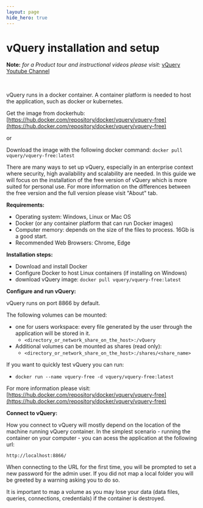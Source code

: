 ```yaml
---
layout: page
hide_hero: true
---
```


# vQuery installation and setup

**Note:** *for a Product tour and instructional videos please visit:* [vQuery Youtube Channel](https://www.youtube.com/channel/UCrLNHFgHfw3P0eqKlPLpTwQ)

<br>

vQuery runs in a docker container. A container platform is needed to host the application, such as docker or kubernetes.  

Get the image from dockerhub: [https://hub.docker.com/repository/docker/vquery/vquery-free](https://hub.docker.com/repository/docker/vquery/vquery-free)

or

Download the image with the following docker command: ```docker pull vquery/vquery-free:latest```

There are many ways to set up vQuery, especially in an enterprise context where security, high availability and scalability are needed. In this guide we will focus on the installation of the free version of vQuery which is more suited for personal use. For more information on the differences between the free version and the full version please visit "About" tab.

**Requirements:**

- Operating system: Windows, Linux or Mac OS
- Docker (or any container platform that can run Docker images)
- Computer memory: depends on the size of the files to process. 16Gb is a good start.
- Recommended Web Browsers: Chrome, Edge

**Installation steps:**

- Download and install Docker
- Configure Docker to host Linux containers (if installing on Windows)
- download vQuery image:   ```docker pull vquery/vquery-free:latest```

**Configure and run vQuery:**

vQuery runs on port 8866 by default.

The following volumes can be mounted:

- one for users workspace: every file generated by the user through the application will be stored in it.
  - ```<directory_or_network_share_on_the_host>:/vQuery```
- Additional volumes can be mounted as shares (read only):
  - ```<directory_or_network_share_on_the_host>:/shares/<share_name>```

If you want to quickly test vQuery you can run:

- ```docker run --name vquery-free -d vquery/vquery-free:latest```

For more information please visit: [https://hub.docker.com/repository/docker/vquery/vquery-free](https://hub.docker.com/repository/docker/vquery/vquery-free)

**Connect to vQuery:**

How you connect to vQuery will mostly depend on the location of the machine running vQuery container. In the simplest scenario - running the container on your computer - you can acess the application at the following url:

```http://localhost:8866/```

When connecting to the URL for the first time, you will be prompted to set a new password for the admin user. If you did not map a local folder you will be greeted by a warning asking you to do so.

It is important to map a volume as you may lose your data (data files, queries, connections, credentials) if the container is destroyed.
